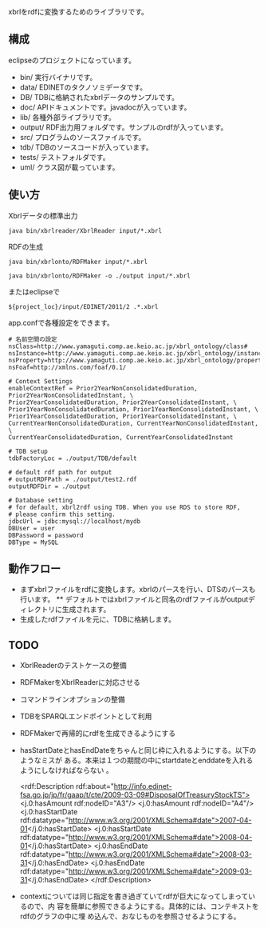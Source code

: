 xbrlをrdfに変換するためのライブラリです。

構成
---

eclipseのプロジェクトになっています。

* bin/ 実行バイナリです。
* data/ EDINETのタクノソミデータです。
* DB/ TDBに格納されたxbrlデータのサンプルです。
* doc/ APIドキュメントです。javadocが入っています。
* lib/ 各種外部ライブラリです。
* output/ RDF出力用フォルダです。サンプルのrdfが入っています。
* src/ プログラムのソースファイルです。
* tdb/ TDBのソースコードが入っています。
* tests/ テストフォルダです。
* uml/ クラス図が載っています。

使い方
----

Xbrlデータの標準出力

    java bin/xbrlreader/XbrlReader input/*.xbrl

RDFの生成

    java bin/xbrlonto/RDFMaker input/*.xbrl

    java bin/xbrlonto/RDFMaker -o ./output input/*.xbrl

またはeclipseで

    ${project_loc}/input/EDINET/2011/2 .*.xbrl

app.confで各種設定をできます。

    # 名前空間の設定
    nsClass=http://www.yamaguti.comp.ae.keio.ac.jp/xbrl_ontology/class#
    nsInstance=http://www.yamaguti.comp.ae.keio.ac.jp/xbrl_ontology/instance#
    nsProperty=http://www.yamaguti.comp.ae.keio.ac.jp/xbrl_ontology/property#
    nsFoaf=http://xmlns.com/foaf/0.1/

    # Context Settings
    enableContextRef = Prior2YearNonConsolidatedDuration, Prior2YearNonConsolidatedInstant, \
    Prior2YearConsolidatedDuration, Prior2YearConsolidatedInstant, \
    Prior1YearNonConsolidatedDuration, Prior1YearNonConsolidatedInstant, \
    Prior1YearConsolidatedDuration, Prior1YearConsolidatedInstant, \
    CurrentYearNonConsolidatedDuration, CurrentYearNonConsolidatedInstant, \
    CurrentYearConsolidatedDuration, CurrentYearConsolidatedInstant

    # TDB setup
    tdbFactoryLoc = ./output/TDB/default

    # default rdf path for output
    # outputRDFPath = ./output/test2.rdf
    outputRDFDir = ./output

    # Database setting
    # for default, xbrl2rdf using TDB. When you use RDS to store RDF,
    # please confirm this setting.
    jdbcUrl = jdbc:mysql://localhost/mydb
    DBUser = user
    DBPassword = password
    DBType = MySQL

動作フロー
-----

* まずxbrlファイルをrdfに変換します。xbrlのパースを行い、DTSのパースも行います。
** デフォルトではxbrlファイルと同名のrdfファイルがoutputディレクトリに生成されます。
* 生成したrdfファイルを元に、TDBに格納します。


TODO
------

* XbrlReaderのテストケースの整備
* RDFMakerをXbrlReaderに対応させる
* コマンドラインオプションの整備
* TDBをSPARQLエンドポイントとして利用
* RDFMakerで再帰的にrdfを生成できるようにする

* hasStartDateとhasEndDateをちゃんと同じ枠に入れるようにする。以下のようなミスが
  ある。本来は１つの期間の中にstartdateとenddateを入れるようにしなければならない
  。

  <rdf:Description rdf:about="http://info.edinet-fsa.go.jp/jp/fr/gaap/t/cte/2009-03-09#DisposalOfTreasuryStockTS">
    <j.0:hasAmount rdf:nodeID="A3"/>
    <j.0:hasAmount rdf:nodeID="A4"/>
    <j.0:hasStartDate rdf:datatype="http://www.w3.org/2001/XMLSchema#date">2007-04-01</j.0:hasStartDate>
    <j.0:hasStartDate rdf:datatype="http://www.w3.org/2001/XMLSchema#date">2008-04-01</j.0:hasStartDate>
    <j.0:hasEndDate rdf:datatype="http://www.w3.org/2001/XMLSchema#date">2008-03-31</j.0:hasEndDate>
    <j.0:hasEndDate rdf:datatype="http://www.w3.org/2001/XMLSchema#date">2009-03-31</j.0:hasEndDate>
  </rdf:Description>

* contextについては同じ指定を書き過ぎていてrdfが巨大になってしまっているので、内
  容を簡単に参照できるようにする。具体的には、コンテキストをrdfのグラフの中に埋
  め込んで、おなじものを参照させるようにする。
